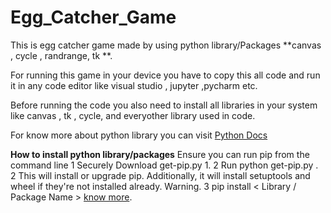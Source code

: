 # Egg_Catcher_Game

This is egg catcher game made by using python library/Packages **canvas , cycle , randrange, tk **.

For running this game in your device you have to copy this all code and run it in any code editor like visual studio , jupyter ,pycharm etc.

Before running the code you also need to install all libraries in your system like canvas , tk , cycle, and everyother library used in code.

For know more about python library you can visit [Python Docs](https://docs.python.org/3/library/)

**How to install python library/packages**
Ensure you can run pip from the command line
1 Securely Download get-pip.py 1.
2 Run python get-pip.py . 2 This will install or upgrade pip. Additionally, it will install setuptools and wheel if they're not installed already. Warning.
3 pip install < Library / Package Name > [know more](https://packaging.python.org/tutorials/installing-packages/).
